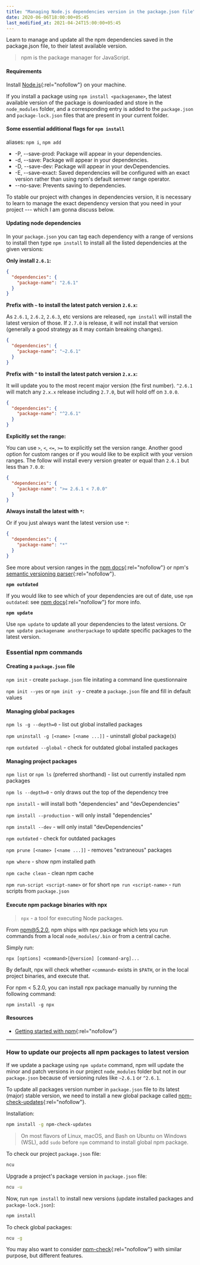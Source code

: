 ```yaml
---
title: "Managing Node.js dependencies version in the package.json file"
date: 2020-06-06T18:00:00+05:45
last_modified_at: 2021-04-24T15:00:00+05:45
---
```


Learn to manage and update all the npm dependencies saved in the package.json file, to their latest available version.

> npm is the package manager for JavaScript.

#### Requirements

Install [Node.js](https://nodejs.org/en/download/package-manager/){:rel="nofollow"} on your machine.

If you install a package using `npm install <packagename>`, the latest available version of the package is downloaded and store in the `node_modules` folder, and a corresponding entry is added to the `package.json` and `package-lock.json` files that are present in your current folder.

#### Some essential additional flags for `npm install`

aliases: `npm i`, `npm add`

- -P, --save-prod: Package will appear in your dependencies.
- -d, --save: Package will appear in your dependencies.
- -D, --save-dev: Package will appear in your devDependencies.
- -E, --save-exact: Saved dependencies will be configured with an exact version rather than using npm's default semver range operator.
- --no-save: Prevents saving to dependencies.

To stable our project with changes in dependencies version, it is necessary to learn to manage the exact dependency version that you need in your project --- which I am gonna discuss below.

#### Updating node dependencies

In your `package.json` you can tag each dependency with a range of versions to install then type `npm install` to install all the listed dependencies at the given versions:

**Only install `2.6.1`:**

```json
{
  "dependencies": {
    "package-name": "2.6.1"
  }
}
```

**Prefix with `~` to install the latest patch version `2.6.x`:**

As `2.6.1`, `2.6.2`, `2.6.3`, etc versions are released, `npm install` will install the latest version of those. If `2.7.0` is release, it will not install that version (generally a good strategy as it may contain breaking changes).

```json
{
  "dependencies": {
    "package-name": "~2.6.1"
  }
}
```

**Prefix with `^` to install the latest patch version `2.x.x`:**

It will update you to the most recent major version (the first number). `^2.6.1` will match any `2.x.x` release including `2.7.0`, but will hold off on `3.0.0`.

```json
{
  "dependencies": {
    "package-name": "^2.6.1"
  }
}
```

**Explicitly set the range:**

You can use `>`, `<`, `<=`, `>=` to explicitly set the version range. Another good option for custom ranges or if you would like to be explicit with your version ranges. The follow will install every version greater or equal than `2.6.1` but less than `7.0.0`:

```json
{
  "dependencies": {
    "package-name": ">= 2.6.1 < 7.0.0"
  }
}
```

**Always install the latest with `*`:**

Or if you just always want the latest version use `*`:

```json
{
  "dependencies": {
    "package-name": "*"
  }
}
```

See more about version ranges in the [npm docs](https://docs.npmjs.com/cli/v6/using-npm/semver){:rel="nofollow"} or npm's [semantic versioning parser](https://github.com/npm/node-semver){:rel="nofollow"}.

**`npm outdated`**

If you would like to see which of your dependencies are out of date, use `npm outdated`: see [npm docs](https://docs.npmjs.com/cli/outdated){:rel="nofollow"} for more info.

**`npm update`**

Use `npm update` to update all your dependencies to the latest versions. Or `npm update packagename anotherpackage` to update specific packages to the latest version.

### Essential npm commands

#### Creating a `package.json` file

`npm init` - create `package.json` file initating a command line questionnaire

`npm init --yes` or `npm init -y` - create a `package.json` file and fill in default values

#### Managing global packages

`npm ls -g --depth=0` - list out global installed packages

`npm uninstall -g [<name> [<name ...]]` - uninstall global package(s)

`npm outdated --global` - check for outdated global installed packages

#### Managing project packages

`npm list` or `npm ls` (preferred shorthand) - list out currently installed npm packages

`npm ls --depth=0` - only draws out the top of the dependency tree

`npm install` - will install both "dependencies" and "devDependencies"

`npm install --production` - will only install "dependencies"

`npm install --dev` - will only install "devDependencies"

`npm outdated` - check for outdated packages

`npm prune [<name> [<name ...]]` - removes "extraneous" packages

`npm where` - show npm installed path

`npm cache clean` - clean npm cache

`npm run-script <script-name>` or for short `npm run <script-name>` - run scripts from `package.json`

#### Execute npm package binaries with npx

> `npx` - a tool for executing Node packages.

From npm@5.2.0, npm ships with npx package which lets you run commands from a local `node_modules/.bin` or from a central cache.

Simply run:

`npx [options] <command>[@version] [command-arg]...`

By default, npx will check whether `<command>` exists in `$PATH`, or in the local project binaries, and execute that.

For npm < 5.2.0, you can install npx package manually by running the following command:

`npm install -g npx`

#### Resources

- [Getting started with npm](https://docs.npmjs.com/){:rel="nofollow"}

---

### How to update our projects all npm packages to latest version

If we update a package using `npm update` command, npm will update the minor and patch versions in our project `node_modules` folder but not in our `package.json` because of versioning rules like `~2.6.1` or `^2.6.1`.

To update all packages version number in `package.json` file to its latest (major) stable version, we need to install a new global package called [npm-check-updates](https://www.npmjs.com/package/npm-check-updates){:rel="nofollow"}.

Installation:

```bash
npm install -g npm-check-updates
```

> On most flavors of Linux, macOS, and Bash on Ubuntu on Windows (WSL), add `sudo` before `npm` command to install global npm package.

To check our project `package.json` file:

```bash
ncu
```

Upgrade a project's package version in `package.json` file:

```bash
ncu -u
```

Now, run `npm install` to install new versions (update installed packages and `package-lock.json`):

```bash
npm install
```

To check global packages:

```bash
ncu -g
```

You may also want to consider [npm-check](https://github.com/dylang/npm-check){:rel="nofollow"} with similar purpose, but different features.
